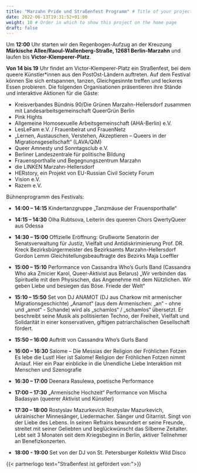 ```yaml
---
title: "Marzahn Pride und Straßenfest Programm" # Title of your project
date: 2022-06-13T19:31:52+01:00
weight: 10 # Order in which to show this project on the home page
draft: false
---
```


Um **12:00** Uhr starten wir den Regenbogen-Aufzug an der Kreuzung **Märkische Allee/Raoul-Wallenberg-Straße, 12681 Berlin-Marzahn** und laufen bis **Victor-Klemperer-Platz**.

**Von 14 bis 19** Uhr findet am Victor-Klemperer-Platz ein Straßenfest, bei dem queere Künstler\*innen aus den PostOst-Ländern auftreten. Auf dem Festival können Sie sich entspannen, tanzen, Gleichgesinnte treffen und leckeres Essen probieren. Die folgenden Organisationen präsentieren ihre Stände und interaktive Aktionen für die Gäste:

* Kreisverbandes Bündnis 90/Die Grünen Marzahn-Hellersdorf zusammen mit Landesarbeitsgemeinschaft QueerGrün Berlin
* Pink Hights
* Allgemeine Homosexuelle Arbeitsgemeinschaft (AHA-Berlin) e.V.
* LesLeFam e.V. / Frauenbeirat und FrauenNetz
* „Lernen, Austauschen, Verstehen, Akzeptieren – Queers in der Migrationsgesellschaft“ (LAVA/QiM)
* Queer Amnesty und Sonntagsclub e.V.
* Berliner Landeszentrale für politische Bildung
* Frauensporthalle und Begegnungszentrum Marzahn
* die LINKEN Marzahn-Hellersdorf
* HERstory, ein Projekt von EU-Russian Civil Society Forum
* Vision e.V.
* Razem e.V.

Bühnenprogramm des Festivals:

* **14:00 – 14:15** Kindertanzgruppe „Tanzmäuse der Frauensporthalle“

* **14:15 – 14:30** Olha Rubtsova, Leiterin des queeren Chors QwertyQueer aus Odessa

* **14:30 – 15:00** Offizielle Eröffnung: Grußworte
Senatorin der Senatsverwaltung für Justiz, Vielfalt und Antidiskriminierung Prof. DR. Kreck
Bezirksbürgermeister des Bezirksamts Marzahn-Hellersdorf Gordon Lemm Gleichstellungsbeauftragte des Bezirks Maja Loeffler

* **15:00 – 15:10** Performance von Cassandra Who’s Gurls Band (Cassandra Who aka Zmicier Karol, Queer-Aktivist aus Belarus)
„Wir verbinden das Spirituelle mit dem Physischen, das Angenehme mit dem Nützlichen. Wir geben Liebe und besiegen das Böse. Friede der Welt“

* **15:10 – 15:50** Set von DJ ANAMOT (DJ aus Charkow mit armenischer Migrationsgeschichte)
 „Anamot“ (aus dem Armenischen: „an“ - ohne und „amot“ - Schande) wird als „schamlos“ / „schamlos“ übersetzt. Er beschreibt seine Musik als politisierten Techno, der Freiheit, Vielfalt und Solidarität in einer konservativen, giftigen patriarchalischen Gesellschaft fördert.

* **15:50 – 16:00** Auftritt von Cassandra Who’s Gurls Band

* **16:00 – 16:30** Salome – Die Messias der Religion der Fröhlichen Fotzen
Es lebe die Lust! Hier ist Salome! Religion der Fröhlichen Fotzen nimmt Anlauf. Hier ein Paar einblicke in die Unendliche Liebe Interaktion mit Menschen und Szenografie

* **16:30 – 17:00** Deenara Rasulewa, poetische Performance

* **17:00 – 17:30** „Armenische Hochzeit“ Performance von Mischa Badasyan (queerer Aktivist und Künstler)

* **17:30 – 18:00** Rostyslav Mazurkevich
Rostyslav Mazurkevich, ukrainischer Minnesänger, Liedermacher. Sänger und Gitarrist. Singt von der Liebe des Lebens. In seinen Refrains bewundert er seine Freunde, streitet mit seiner Geliebten und beglückwünscht das Silberne Zeitalter. Lebt seit 3 Monaten seit dem Kriegsbeginn in Berlin, aktiver Teilnehmer an Benefizkonzerten.

* **18:00 - 19:00** Set von der DJ von St. Petersburger Kollektiv Wild Disco


{{< partnerlogo text="Straßenfest ist gefördert von:">}}






